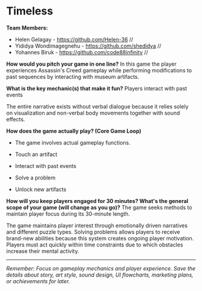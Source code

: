 # Timeless

**Team Members:**
* Helen Gelagay - https://github.com/Helen-36 //
* Yididya Wondimagegnehu - https://github.com/shedidya //
* Yohannes Biruk - https://github.com/code88infinity //

**How would you pitch your game in one line?**
In this game the player experiences Assassin's Creed gameplay while performing modifications to past sequences by interacting with museum artifacts.

**What is the key mechanic(s) that make it fun?**
Players interact with past events

The entire narrative exists without verbal dialogue because it relies solely on visualization and non-verbal body movements together with sound effects. 

**How does the game actually play? (Core Game Loop)**
- The game involves actual gameplay functions.

 - Touch an artifact

 - Interact with past events 

 - Solve a problem

 - Unlock new artifacts 

**How will you keep players engaged for 30 minutes? What's the general scope of your game (will change as you go)?**
The game seeks methods to maintain player focus during its 30-minute length.

The game maintains player interest through emotionally driven narratives and different puzzle types.
Solving problems allows players to receive brand-new abilities because this system creates ongoing player motivation.
Players must act quickly within time constraints due to which obstacles increase their mental activity.

---
*Remember: Focus on gameplay mechanics and player experience. Save the details about story, art style, sound design, UI flowcharts, marketing plans, or achievements for later.*
